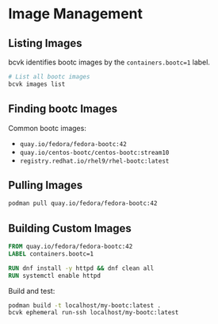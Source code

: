 # Image Management

## Listing Images

bcvk identifies bootc images by the `containers.bootc=1` label.

```bash
# List all bootc images
bcvk images list
```

## Finding bootc Images

Common bootc images:

- `quay.io/fedora/fedora-bootc:42`
- `quay.io/centos-bootc/centos-bootc:stream10`
- `registry.redhat.io/rhel9/rhel-bootc:latest`

## Pulling Images

```bash
podman pull quay.io/fedora/fedora-bootc:42
```

## Building Custom Images

```dockerfile
FROM quay.io/fedora/fedora-bootc:42
LABEL containers.bootc=1

RUN dnf install -y httpd && dnf clean all
RUN systemctl enable httpd
```

Build and test:
```bash
podman build -t localhost/my-bootc:latest .
bcvk ephemeral run-ssh localhost/my-bootc:latest
```